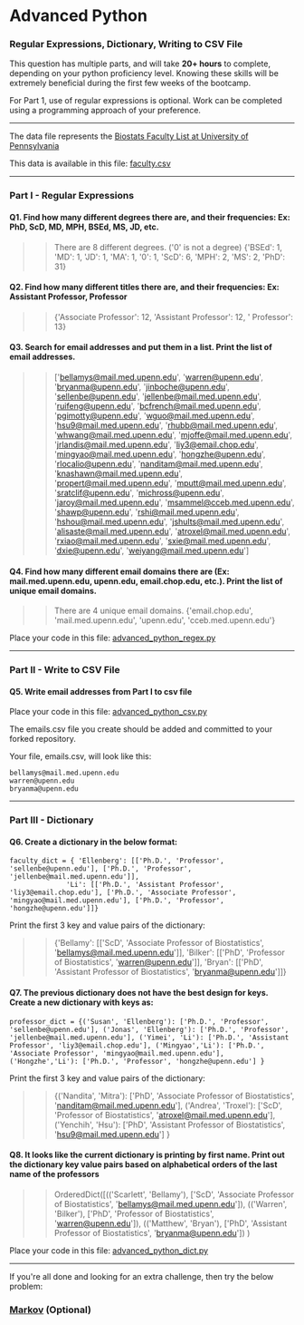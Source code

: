 # Advanced Python    

### Regular Expressions, Dictionary, Writing to CSV File  

This question has multiple parts, and will take **20+ hours** to complete, depending on your python proficiency level.  Knowing these skills will be extremely beneficial during the first few weeks of the bootcamp.

For Part 1, use of regular expressions is optional.  Work can be completed using a programming approach of your preference. 

---

The data file represents the [Biostats Faculty List at University of Pennsylvania](http://www.med.upenn.edu/cceb/biostat/faculty.shtml)

This data is available in this file:  [faculty.csv](python/faculty.csv)

--- 

### Part I - Regular Expressions  


#### Q1. Find how many different degrees there are, and their frequencies: Ex:  PhD, ScD, MD, MPH, BSEd, MS, JD, etc.

>> There are 8 different degrees. ('0' is not a degree)
   {'BSEd': 1, 'MD': 1, 'JD': 1, 'MA': 1, '0': 1, 'ScD': 6, 'MPH': 2, 'MS': 2, 'PhD': 31}


#### Q2. Find how many different titles there are, and their frequencies:  Ex:  Assistant Professor, Professor

>> {'Associate Professor': 12, 'Assistant Professor': 12, ' Professor': 13}


#### Q3. Search for email addresses and put them in a list.  Print the list of email addresses.

>> ['bellamys@mail.med.upenn.edu', 'warren@upenn.edu', 'bryanma@upenn.edu', 'jinboche@upenn.edu', 'sellenbe@upenn.edu', 'jellenbe@mail.med.upenn.edu', 'ruifeng@upenn.edu', 'bcfrench@mail.med.upenn.edu', 'pgimotty@upenn.edu', 'wguo@mail.med.upenn.edu', 'hsu9@mail.med.upenn.edu', 'rhubb@mail.med.upenn.edu', 'whwang@mail.med.upenn.edu', 'mjoffe@mail.med.upenn.edu', 'jrlandis@mail.med.upenn.edu', 'liy3@email.chop.edu', 'mingyao@mail.med.upenn.edu', 'hongzhe@upenn.edu', 'rlocalio@upenn.edu', 'nanditam@mail.med.upenn.edu', 'knashawn@mail.med.upenn.edu', 'propert@mail.med.upenn.edu', 'mputt@mail.med.upenn.edu', 'sratclif@upenn.edu', 'michross@upenn.edu', 'jaroy@mail.med.upenn.edu', 'msammel@cceb.med.upenn.edu', 'shawp@upenn.edu', 'rshi@mail.med.upenn.edu', 'hshou@mail.med.upenn.edu', 'jshults@mail.med.upenn.edu', 'alisaste@mail.med.upenn.edu', 'atroxel@mail.med.upenn.edu', 'rxiao@mail.med.upenn.edu', 'sxie@mail.med.upenn.edu', 'dxie@upenn.edu', 'weiyang@mail.med.upenn.edu']


#### Q4. Find how many different email domains there are (Ex:  mail.med.upenn.edu, upenn.edu, email.chop.edu, etc.).  Print the list of unique email domains.

>> There are 4 unique email domains.
   {'email.chop.edu', 'mail.med.upenn.edu', 'upenn.edu', 'cceb.med.upenn.edu'}

Place your code in this file: [advanced_python_regex.py](python/advanced_python_regex.py)

---

### Part II - Write to CSV File

#### Q5.  Write email addresses from Part I to csv file

Place your code in this file: [advanced_python_csv.py](python/advanced_python_csv.py)

The emails.csv file you create should be added and committed to your forked repository.

Your file, emails.csv, will look like this:
```
bellamys@mail.med.upenn.edu
warren@upenn.edu
bryanma@upenn.edu
```

---

### Part III - Dictionary

#### Q6.  Create a dictionary in the below format:
```
faculty_dict = { 'Ellenberg': [['Ph.D.', 'Professor', 'sellenbe@upenn.edu'], ['Ph.D.', 'Professor', 'jellenbe@mail.med.upenn.edu']],
              'Li': [['Ph.D.', 'Assistant Professor', 'liy3@email.chop.edu'], ['Ph.D.', 'Associate Professor', 'mingyao@mail.med.upenn.edu'], ['Ph.D.', 'Professor', 'hongzhe@upenn.edu']]}
```
Print the first 3 key and value pairs of the dictionary:

>> {'Bellamy': [['ScD',
   'Associate Professor of Biostatistics',
   'bellamys@mail.med.upenn.edu']],
   'Bilker': [['PhD', 'Professor of Biostatistics', 'warren@upenn.edu']],
   'Bryan': [['PhD',
   'Assistant Professor of Biostatistics',
   'bryanma@upenn.edu']]}

#### Q7.  The previous dictionary does not have the best design for keys.  Create a new dictionary with keys as:

```
professor_dict = {('Susan', 'Ellenberg'): ['Ph.D.', 'Professor', 'sellenbe@upenn.edu'], ('Jonas', 'Ellenberg'): ['Ph.D.', 'Professor', 'jellenbe@mail.med.upenn.edu'], ('Yimei', 'Li'): ['Ph.D.', 'Assistant Professor', 'liy3@email.chop.edu'], ('Mingyao','Li'): ['Ph.D.', 'Associate Professor', 'mingyao@mail.med.upenn.edu'], ('Hongzhe','Li'): ['Ph.D.', 'Professor', 'hongzhe@upenn.edu'] }
```

Print the first 3 key and value pairs of the dictionary:

>> {('Nandita', 'Mitra'): ['PhD', 'Associate Professor of Biostatistics', 'nanditam@mail.med.upenn.edu'], 
    ('Andrea', 'Troxel'): ['ScD', 'Professor of Biostatistics', 'atroxel@mail.med.upenn.edu'], 
    ('Yenchih', 'Hsu'): ['PhD', 'Assistant Professor of Biostatistics', 'hsu9@mail.med.upenn.edu']
   }

#### Q8.  It looks like the current dictionary is printing by first name.  Print out the dictionary key value pairs based on alphabetical orders of the last name of the professors

>> OrderedDict([(('Scarlett', 'Bellamy'),
              ['ScD',
               'Associate Professor of Biostatistics',
               'bellamys@mail.med.upenn.edu']),
             (('Warren', 'Bilker'),
              ['PhD', 'Professor of Biostatistics', 'warren@upenn.edu']),
             (('Matthew', 'Bryan'),
              ['PhD',
               'Assistant Professor of Biostatistics',
               'bryanma@upenn.edu'])
               )

Place your code in this file: [advanced_python_dict.py](python/advanced_python_dict.py)

--- 

If you're all done and looking for an extra challenge, then try the below problem:  

### [Markov](python/markov.py) (Optional)

